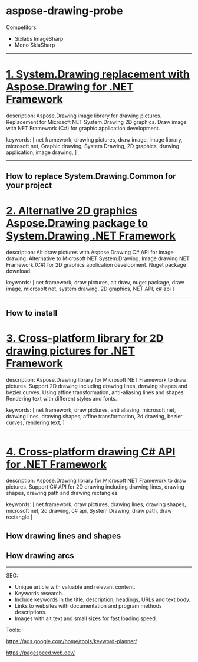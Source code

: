 # aspose-drawing-probe

Competitors:

- Sixlabs ImageSharp
- Mono SkiaSharp

---

# [1. System.Drawing replacement with Aspose.Drawing for .NET Framework](./system_drawing_replacement_with_aspose.md)

description: Aspose.Drawing image library for drawing pictures. Replacement for Microsoft NET System.Drawing 2D graphics. Draw image with NET Framework (C#) for graphic application development.

keywords: [
net framework,
drawing pictures,
draw image,
image library,
microsoft net,
Graphic drawing,
System Drawing,
2D graphics,
drawing application,
image drawing,
]

---

## How to replace System.Drawing.Common for your project


# [2. Alternative 2D graphics Aspose.Drawing package to System.Drawing .NET Framework](./alternative_to_system_drawing_with_aspose.md)

description: Alt draw pictures with Aspose.Drawing C# API for image drawing. Alternative to Microsoft NET System.Drawing. Image drawing NET Framework (C#) for 2D graphics application development. Nuget package download.

keywords: [
net framework,
draw pictures,
alt draw,
nuget package,
draw image,
microsoft net,
system drawing,
2D graphics,
NET API,
c# api
]

---

## How to install


# [3. Cross-platform library for 2D drawing pictures for .NET Framework](./cross_platform_graphics_for_cs_net.md)

description: Aspose.Drawing library for Microsoft NET Framework to draw pictures. Support 2D drawing including drawing lines, drawing shapes and bezier curves. Using affine transformation, anti-aliasing lines and shapes. Rendering text with different styles and fonts.

keywords: [
net framework,
draw pictures,
anti aliasing,
microsoft net,
drawing lines,
drawing shapes,
affine transformation,
2d drawing,
bezier curves,
rendering text,
]

---


# [4. Cross-platform drawing C# API for .NET Framework](./cross_platform_drawing_api_cs_net.md)

description: Aspose.Drawing library for Microsoft NET Framework to draw pictures. Support C# API for 2D drawing including drawing lines, drawing shapes, drawing path and drawing rectangles.

keywords: [
net framework,
draw pictures,
drawing lines,
drawing shapes,
microsoft net,
2d drawing,
c# api,
System Drawing,
draw path,
draw rectangle
]

## How drawing lines and shapes

## How drawing arcs

---

SEO:

- Unique article with valuable and relevant content.
- Keywords research.
- Include keywords in the title, description, headings, URLs and text body.
- Links to websites with documentation and program methods descriptions.
- Images with alt text and small sizes for fast loading speed.

Tools:

https://ads.google.com/home/tools/keyword-planner/

https://pagespeed.web.dev/
